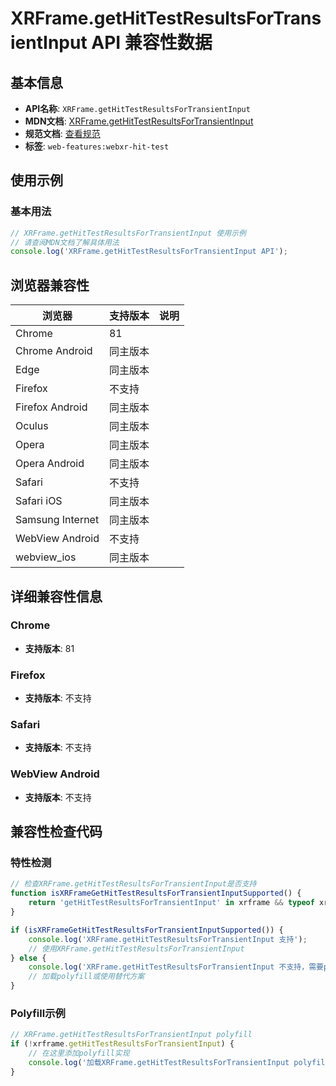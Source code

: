 # XRFrame.getHitTestResultsForTransientInput API 兼容性数据

## 基本信息

- **API名称**: `XRFrame.getHitTestResultsForTransientInput`
- **MDN文档**: [XRFrame.getHitTestResultsForTransientInput](https://developer.mozilla.org/docs/Web/API/XRFrame/getHitTestResultsForTransientInput)
- **规范文档**: [查看规范](https://immersive-web.github.io/hit-test/#dom-xrframe-gethittestresultsfortransientinput)
- **标签**: `web-features:webxr-hit-test`

## 使用示例

### 基本用法

```javascript
// XRFrame.getHitTestResultsForTransientInput 使用示例
// 请查阅MDN文档了解具体用法
console.log('XRFrame.getHitTestResultsForTransientInput API');
```

## 浏览器兼容性

| 浏览器 | 支持版本 | 说明 |
|--------|----------|------|
| Chrome | 81 |  |
| Chrome Android | 同主版本 |  |
| Edge | 同主版本 |  |
| Firefox | 不支持 |  |
| Firefox Android | 同主版本 |  |
| Oculus | 同主版本 |  |
| Opera | 同主版本 |  |
| Opera Android | 同主版本 |  |
| Safari | 不支持 |  |
| Safari iOS | 同主版本 |  |
| Samsung Internet | 同主版本 |  |
| WebView Android | 不支持 |  |
| webview_ios | 同主版本 |  |

## 详细兼容性信息

### Chrome

- **支持版本**: 81

### Firefox

- **支持版本**: 不支持

### Safari

- **支持版本**: 不支持

### WebView Android

- **支持版本**: 不支持

## 兼容性检查代码

### 特性检测

```javascript
// 检查XRFrame.getHitTestResultsForTransientInput是否支持
function isXRFrameGetHitTestResultsForTransientInputSupported() {
    return 'getHitTestResultsForTransientInput' in xrframe && typeof xrframe.getHitTestResultsForTransientInput === 'function';
}

if (isXRFrameGetHitTestResultsForTransientInputSupported()) {
    console.log('XRFrame.getHitTestResultsForTransientInput 支持');
    // 使用XRFrame.getHitTestResultsForTransientInput
} else {
    console.log('XRFrame.getHitTestResultsForTransientInput 不支持，需要polyfill');
    // 加载polyfill或使用替代方案
}
```

### Polyfill示例

```javascript
// XRFrame.getHitTestResultsForTransientInput polyfill
if (!xrframe.getHitTestResultsForTransientInput) {
    // 在这里添加polyfill实现
    console.log('加载XRFrame.getHitTestResultsForTransientInput polyfill');
}
```

